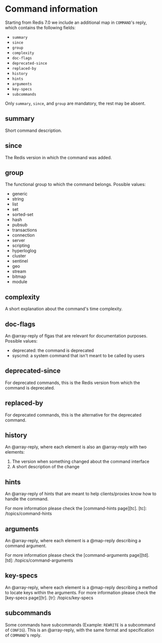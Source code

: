 # Command information

Starting from Redis 7.0 we include an additional map in `COMMAND`'s reply, which contains the following fields:

 - `summary`
 - `since`
 - `group`
 - `complexity`
 - `doc-flags`
 - `deprecated-since`
 - `replaced-by`
 - `history`
 - `hints`
 - `arguments`
 - `key-specs`
 - `subcommands`

Only `summary`, `since`, and `group` are mandatory, the rest may be absent.

## summary

Short command description.

## since

The Redis version in which the command was added.

## group


The functional group to which the command belongs. Possible values:

 - generic
 - string
 - list
 - set
 - sorted-set
 - hash
 - pubsub
 - transactions
 - connection
 - server
 - scripting
 - hyperloglog
 - cluster
 - sentinel
 - geo
 - stream
 - bitmap
 - module

## complexity

A short explanation about the command's time complexity.

## doc-flags

An @array-reply of flgas that are relevant for documentation purposes. Possible values:

 - deprecated: the command is deprecated
 - syscmd: a system command that isn't meant to be called by users

## deprecated-since

For deprecated commands, this is the Redis version from which the command is deprecated.

## replaced-by

For deprecated commands, this is the alternative for the deprecated command.

## history

An @array-reply, where each element is also an @array-reply with two elements:

1. The version when something changed about the command interface
2. A short description of the change

## hints

An @array-reply of hints that are meant to help clients/proxies know how to handle the command.

For more information please check the [command-hints page][tc].
[tc]: /topics/command-hints

## arguments

An @array-reply, where each element is a @map-reply describing a command argument.

For more information please check the [command-arguments page][td].
[td]: /topics/command-arguments

## key-specs

An @array-reply, where each element is a @map-reply describing a method to locate keys within the arguments.
For more information please check the [key-specs page][tr].
[tr]: /topics/key-specs

## subcommands

Some commands have subcommands (Example: `REWRITE` is a subcommand of `CONFIG`).
This is an @array-reply, with the same format and specification of `COMMAND`'s reply.

